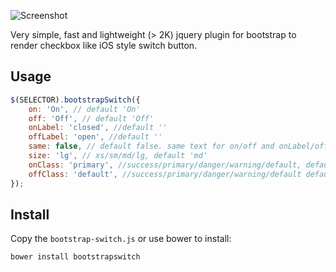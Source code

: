 ![Screenshot](screenshot.png "bootstrap-switch.js")

Very simple, fast and lightweight (> 2K) jquery plugin for bootstrap to render checkbox like iOS style switch button.

## Usage

```javascript
$(SELECTOR).bootstrapSwitch({
    on: 'On', // default 'On'
    off: 'Off', // default 'Off'
    onLabel: 'closed', //default ''
    offLabel: 'open', //default ''
    same: false, // default false. same text for on/off and onLabel/offLabel
    size: 'lg', // xs/sm/md/lg, default 'md'
    onClass: 'primary', //success/primary/danger/warning/default, default 'primary'
    offClass: 'default', //success/primary/danger/warning/default default 'default'
});
```
## Install
Copy the ```bootstrap-switch.js``` or use bower to install:

```
bower install bootstrapswitch
```

